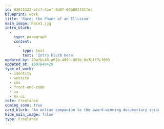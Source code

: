 ```yaml
---
id: 02011122-bfc7-4aef-9a0f-60a803f41fea
blueprint: work
title: 'Race: the Power of an Illusion'
main_image: Race1.jpg
intro_blurb:
  -
    type: paragraph
    content:
      -
        type: text
        text: 'Intro blurb here'
updated_by: 20afbc48-a67b-499d-803b-8e3bff7cf603
updated_at: 1697649429
type_of_work:
  - identity
  - website
  - cms
  - front-end-code
  - ia
  - ux-ui
role: Freelance
coming_soon: true
card_blurb: 'An online companion to the award-winning documentary series by California Newsreel.'
hide_main_image: false
type: Freelance
---
```

